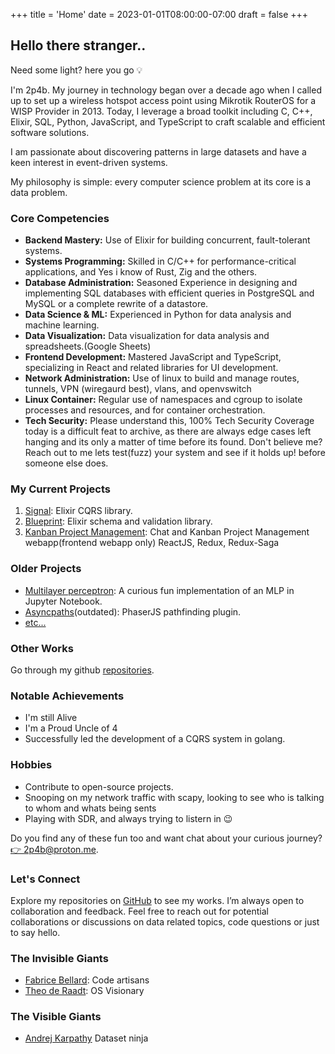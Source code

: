 +++
title = 'Home'
date = 2023-01-01T08:00:00-07:00
draft = false
+++

## Hello there stranger..

Need some light? here you go 💡

I'm 2p4b. My journey in technology began over a decade ago when I called up to set up a wireless hotspot access point using Mikrotik RouterOS for a WISP Provider in 2013. 
Today, I leverage a broad toolkit including C, C++, Elixir, SQL, Python, JavaScript, and TypeScript to craft scalable and efficient software solutions.

I am passionate about discovering patterns in large datasets and have a keen interest in event-driven systems. 

My philosophy is simple: every computer science problem at its core is a data problem.


### Core Competencies
- **Backend Mastery:** Use of Elixir for building concurrent, fault-tolerant systems.
- **Systems Programming:** Skilled in C/C++ for performance-critical applications, and Yes i know of Rust, Zig and the others.
- **Database Administration:** Seasoned Experience in designing and implementing SQL databases with efficient queries in PostgreSQL and MySQL or a complete rewrite of a datastore.
- **Data Science & ML:** Experienced in Python for data analysis and machine learning.
- **Data Visualization:** Data visualization for data analysis and spreadsheets.(Google Sheets)
- **Frontend Development:** Mastered JavaScript and TypeScript, specializing in React and related libraries for UI development.
- **Network Administration:** Use of linux to build and manage routes, tunnels, VPN (wiregaurd best), vlans, and openvswitch
- **Linux Container:** Regular use of namespaces and cgroup to isolate processes and resources, and for container orchestration.
- **Tech Security:** Please understand this, 100% Tech Security Coverage today is a difficult feat to archive, as there are always edge cases left hanging and its only a matter of time before its found. Don't believe me? Reach out to me lets test(fuzz) your system and see if it holds up! before someone else does.


### My Current Projects
1. [Signal](https://github.com/2p4b/signal): Elixir CQRS library.
2. [Blueprint](https://github.com/2p4b/blueprint): Elixir schema and validation library.
3. [Kanban Project Management](https://github.com/2p4b/octal-clients): Chat and Kanban Project Management webapp(frontend webapp only) ReactJS, Redux, Redux-Saga

### Older Projects
- [Multilayer perceptron](https://github.com/2p4b/backprop): A curious fun implementation of an MLP in Jupyter Notebook.
- [Asyncpaths](https://github.com/2p4b/AsyncPaths)(outdated): PhaserJS pathfinding plugin.
- [etc...](https://github.com/2p4b?tab=repositories)


### Other Works
Go through my github [repositories](@https://github.com/2p4b).

### Notable Achievements
- I'm still Alive
- I'm a Proud Uncle of 4
- Successfully led the development of a CQRS system in golang.

### Hobbies
- Contribute to open-source projects.
- Snooping on my network traffic with scapy, looking to see who is talking to whom and whats being sents
- Playing with SDR, and always trying to listern in 😉

Do you find any of these fun too and want chat about your curious journey? [👉 2p4b@proton.me](@mailto:2p4b@proton.me). 

### Let's Connect
Explore my repositories on [GitHub](https://github.com/2p4b) to see my works. I’m always open to collaboration and feedback. Feel free to reach out for potential collaborations or discussions on data related topics, code questions or just to say hello.

### The Invisible Giants
- [Fabrice Bellard](https://bellard.org): Code artisans
- [Theo de Raadt](https://www.theos.com/deraadt/): OS Visionary

### The Visible Giants
- [Andrej Karpathy](https://karpathy.ai/) Dataset ninja 

